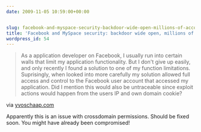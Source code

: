 ```yaml
---
date: 2009-11-05 10:59:00+00:00


slug: facebook-and-myspace-security-backdoor-wide-open-millions-of-accounts-exploitable
title: 'Facebook and MySpace security: backdoor wide open, millions of accounts exploitable'
wordpress_id: 54
---
```


> As a application developer on Facebook, I usually run into certain walls that limit my application functionality. But I don't give up easily, and only recently I found a solution to one of my function limitations. Suprisingly, when looked into more carefully my solution  allowed full access and control to the Facebook user account that accessed my application. Did I mention this would also be untraceable since exploit actions would happen from the users IP and own domain cookie?


via [yvoschaap.com](http://www.yvoschaap.com/index.php/weblog/facebook_myspace_accounts_hijacked/#close=1)

Apparently this is an issue with crossdomain permissions. Should be fixed soon. You  might have already been compromised!
